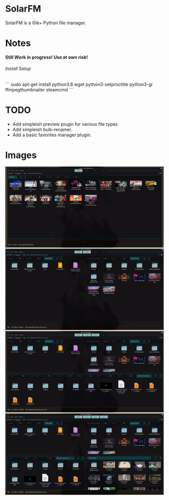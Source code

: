 # SolarFM
SolarFM is a Gtk+ Python file manager.

# Notes
<b>Still Work in  progress! Use at own risk!</b>

<h6>Install Setup</h6>
```
sudo apt-get install python3.8 wget python3-setproctitle python3-gi ffmpegthumbnailer steamcmd
```

# TODO
<ul>
<li>Add simpleish preview plugin for various file types.</li>
<li>Add simpleish bulk-renamer.</li>
<li>Add a basic favorites manager plugin.</li>
</ul>

# Images
![1 SolarFM single pane. ](images/pic1.png)
![2 SolarFM double pane. ](images/pic2.png)
![3 SolarFM triple pane. ](images/pic3.png)
![4 SolarFM quad pane. ](images/pic4.png)
